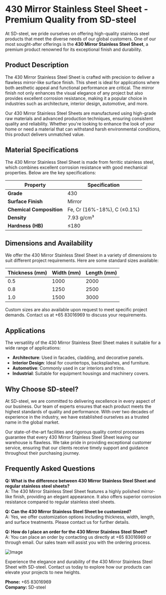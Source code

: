 # 430 Mirror Stainless Steel Sheet - Premium Quality from SD-steel

At SD-steel, we pride ourselves on offering high-quality stainless steel products that meet the diverse needs of our global customers. One of our most sought-after offerings is the **430 Mirror Stainless Steel Sheet**, a premium product renowned for its exceptional finish and durability.

## Product Description

The 430 Mirror Stainless Steel Sheet is crafted with precision to deliver a flawless mirror-like surface finish. This sheet is ideal for applications where both aesthetic appeal and functional performance are critical. The mirror finish not only enhances the visual elegance of any project but also provides excellent corrosion resistance, making it a popular choice in industries such as architecture, interior design, automotive, and more.

Our 430 Mirror Stainless Steel Sheets are manufactured using high-grade raw materials and advanced production techniques, ensuring consistent quality and reliability. Whether you're looking to enhance the look of your home or need a material that can withstand harsh environmental conditions, this product delivers unmatched value.

## Material Specifications

The 430 Mirror Stainless Steel Sheet is made from ferritic stainless steel, which combines excellent corrosion resistance with good mechanical properties. Below are the key specifications:

| **Property**          | **Specification**               |
|-----------------------|---------------------------------|
| **Grade**             | 430                          |
| **Surface Finish**    | Mirror                       |
| **Chemical Composition** | Fe, Cr (16%-18%), C (≤0.1%)   |
| **Density**           | 7.93 g/cm³                   |
| **Hardness (HB)**     | ≤180                         |

## Dimensions and Availability

We offer the 430 Mirror Stainless Steel Sheet in a variety of dimensions to suit different project requirements. Here are some standard sizes available:

| **Thickness (mm)** | **Width (mm)** | **Length (mm)** |
|--------------------|----------------|-----------------|
| 0.5               | 1000           | 2000            |
| 0.8               | 1250           | 2500            |
| 1.0               | 1500           | 3000            |

Custom sizes are also available upon request to meet specific project demands. Contact us at +65 83016969 to discuss your requirements.

## Applications

The versatility of the 430 Mirror Stainless Steel Sheet makes it suitable for a wide range of applications:

- **Architecture**: Used in facades, cladding, and decorative panels.
- **Interior Design**: Ideal for countertops, backsplashes, and furniture.
- **Automotive**: Commonly used in car interiors and trims.
- **Industrial**: Suitable for equipment housings and machinery covers.

## Why Choose SD-steel?

At SD-steel, we are committed to delivering excellence in every aspect of our business. Our team of experts ensures that each product meets the highest standards of quality and performance. With over two decades of experience in the industry, we have established ourselves as a trusted name in the global market.

Our state-of-the-art facilities and rigorous quality control processes guarantee that every 430 Mirror Stainless Steel Sheet leaving our warehouse is flawless. We take pride in providing exceptional customer service, ensuring that our clients receive timely support and guidance throughout their purchasing journey.

## Frequently Asked Questions

**Q: What is the difference between 430 Mirror Stainless Steel Sheet and regular stainless steel sheets?**  
A: The 430 Mirror Stainless Steel Sheet features a highly polished mirror-like finish, providing an elegant appearance. It also offers superior corrosion resistance compared to regular stainless steel sheets.

**Q: Can the 430 Mirror Stainless Steel Sheet be customized?**  
A: Yes, we offer customization options including thickness, width, length, and surface treatments. Please contact us for further details.

**Q: How do I place an order for the 430 Mirror Stainless Steel Sheet?**  
A: You can place an order by contacting us directly at +65 83016969 or through email. Our sales team will assist you with the ordering process.

![Image](https://github.com/user-attachments/assets/2567258e-e124-4816-932d-1809bd27ef0b)

Experience the elegance and durability of the 430 Mirror Stainless Steel Sheet with SD-steel. Contact us today to explore how our products can elevate your projects to new heights.

**Phone:** +65 83016969  
**Company:** SD-steel